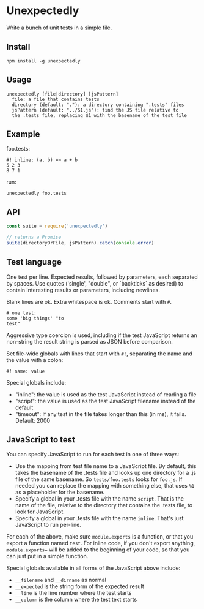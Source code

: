 # Unexpectedly

Write a bunch of unit tests in a simple file.

## Install

```
npm install -g unexpectedly
```

## Usage

```
unexpectedly [file|directory] [jsPattern]
  file: a file that contains tests
  directory (default: "."): a directory containing ".tests" files
  jsPattern (default: "../$1.js"): find the JS file relative to
  the .tests file, replacing $1 with the basename of the test file
```

## Example

foo.tests:
```
#! inline: (a, b) => a + b
5 2 3
8 7 1
```

run:
```
unexpectedly foo.tests
```

## API

```js
const suite = require('unexpectedly')

// returns a Promise
suite(directoryOrFile, jsPattern).catch(console.error)
```

## Test language

One test per line.  Expected results, followed by parameters, each
separated by spaces.  Use quotes ('single', "double", or
\`backticks\` as desired) to contain interesting results or
parameters, including newlines.

Blank lines are ok.  Extra whitespace is ok.  Comments start with `#`.

```
# one test:
some 'big things' "to
test"
```

Aggressive type coercion is used, including if the test JavaScript
returns an non-string the result string is parsed as JSON before
comparison.

Set file-wide globals with lines that start with `#!`, separating
the name and the value with a colon:

```
#! name: value
```

Special globals include:
 - "inline": the value is used as the test JavaScript instead of
   reading a file
 - "script": the value is used as the test JavaScript filename
   instead of the default
 - "timeout": If any test in the file takes longer than this (in ms),
   it fails.  Default: 2000

## JavaScript to test

You can specify JavaScript to run for each test in one of three ways:

- Use the mapping from test file name to a JavaScript file.  By default, this
  takes the basename of the .tests file and looks up one directory for a .js
  file of the same basename.  So `tests/foo.tests` looks for `foo.js`.  If needed
  you can replace the mapping with something else, that uses `%1` as a placeholder
  for the basename.
- Specify a global in your .tests file with the name `script`.  That is the name
  of the file, relative to the directory that contains the .tests file, to look
  for JavaScript.
- Specify a global in your .tests file with the name `inline`.  That's just
  JavaScript to run per-line.

For each of the above, make sure `module.exports` is a function, or that you
export a function named `test`.  For inline code, if you don't export anything,
`module.exports=` will be added to the beginning of your code, so that you
can just put in a simple function.

Special globals available in all forms of the JavaScript above include:

- `__filename` and `__dirname` as normal
- `__expected` is the string form of the expected result
- `__line` is the line number where the test starts
- `__column` is the column where the test text starts

